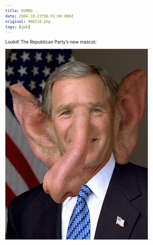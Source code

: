 ```yaml
---
title: DUMBO
date: 2004-10-23T06:01:00.000Z
original: 000218.php
tags: [gwb]
---
```


Lookit! The Republican Party’s new mascot:

<p class="polaroid"><img src="./bush-dumbo.jpg" /></p>
